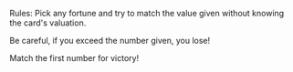 Rules:
Pick any fortune and try to match the value given without knowing the card's valuation.

Be careful, if you exceed the number given, you lose!

Match the first number for victory!
